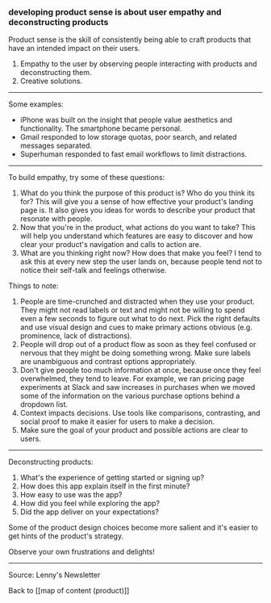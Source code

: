 ### developing product sense is about user empathy and deconstructing products

Product sense is the skill of consistently being able to craft products that have an intended impact on their users.

1. Empathy to the user by observing people interacting with products and deconstructing them.
2. Creative solutions.

---

Some examples:

* iPhone was built on the insight that people value aesthetics and functionality. The smartphone became personal.
* Gmail responded to low storage quotas, poor search, and related messages separated.
* Superhuman responded to fast email workflows to limit distractions.

---

To build empathy, try some of these questions:

1.  What do you think the purpose of this product is? Who do you think its for? This will give you a sense of how effective your product's landing page is. It also gives you ideas for words to describe your product that resonate with people.
2.  Now that you're in the product, what actions do you want to take? This will help you understand which features are easy to discover and how clear your product's navigation and calls to action are.
3.  What are you thinking right now? How does that make you feel? I tend to ask this at every new step the user lands on, because people tend not to notice their self-talk and feelings otherwise.

Things to note:

1.  People are time-crunched and distracted when they use your product. They might not read labels or text and might not be willing to spend even a few seconds to figure out what to do next. Pick the right defaults and use visual design and cues to make primary actions obvious (e.g. prominence, lack of distractions).
2. People will drop out of a product flow as soon as they feel confused or nervous that they might be doing something wrong. Make sure labels are unambiguous and contrast options appropriately.
3. Don't give people too much information at once, because once they feel overwhelmed, they tend to leave. For example, we ran pricing page experiments at Slack and saw increases in purchases when we moved some of the information on the various purchase options behind a dropdown list.
4. Context impacts decisions. Use tools like comparisons, contrasting, and social proof to make it easier for users to make a decision.
5.  Make sure the goal of your product and possible actions are clear to users.

---

Deconstructing products:

1.  What's the experience of getting started or signing up?
2.  How does this app explain itself in the first minute?
3.  How easy to use was the app?
4.  How did you feel while exploring the app?
5.  Did the app deliver on your expectations?

Some of the product design choices become more salient and it's easier to get hints of the product's strategy.

Observe your own frustrations and delights!

---

Source: Lenny's Newsletter

Back to [[map of content (product)]]

